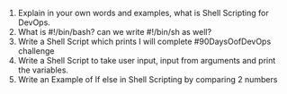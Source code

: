 

1. Explain in your own words and examples, what is Shell Scripting for DevOps.
2. What is #!/bin/bash? can we write #!/bin/sh as well?
3. Write a Shell Script which prints I will complete #90DaysOofDevOps challenge
4. Write a Shell Script to take user input, input from arguments and print the variables.
5. Write an Example of If else in Shell Scripting by comparing 2 numbers
